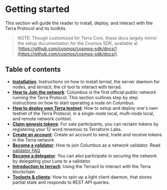 # Getting started

This section will guide the reader to install, deploy, and interact with the Terra Protocol and its toolkits.

> NOTE: Though customized for Terra Core, these docs largely mirror the setup documentation for the Cosmos SDK, available at [https://github.com/cosmos/cosmos-sdk/docs/](https://github.com/cosmos/cosmos-sdk/docs/).

## Table of contents

* [**Installation**](installation.md): Instructions on how to install _terrad_, the server daemon for nodes, and _terracli_, the cli tool to interact with terrad. 
* [**How to Join the network**](join-network.md): Columbus is the first official public network running the Terra Protocol. This section outlines step by step instructions on how to start operating a node on Columbus. 
* [**How to deploy own Terra testnet**](deploy-testnet.md): How to setup and deploy one's own testnet of the Terra Protocol, in a single-node local, multi-node local, and remote network context. 
* [**Claim genesis tokens**](users.md#Redeem-Luna-from-the-sale): For sale participants, you can reclaim tokens by registering your 12 word mnemoic to Terraform Labs. 
* [**Create an account**](users.md#Creating-an-account): Create an account to send, trade and receive tokens in the Terra network 
* [**Become a validator**](validators.md): How to join Columbus as a network validator. Read [validator FAQ](../features/overview/)
* [**Become a delegator**](terracli.md#Bond-tokens): You can also participate in securing the network by delegating your Luna to a validator. 
* [**Introduction to terracli**](terracli.md): Using the Terracli to interact with the Terra blockchain
* [**Toolsets & clients**](https://github.com/terra-project/core/tree/c125cf784be3f6701f835e20dec91cff2dfdbd69/docs/guide/light-client.md): How to spin up a light client daemon, that stores partial state and responds to REST API queries.

